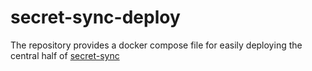 # secret-sync-deploy

The repository provides a docker compose file for easily deploying the central half of [secret-sync](https://github.com/samply/secret-sync)
